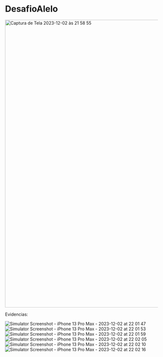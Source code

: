 # DesafioAlelo

<img width="949" alt="Captura de Tela 2023-12-02 às 21 58 55" src="https://github.com/PedroSilvaSantos/DesafioAlelo/assets/13393569/87859c44-bb8c-4f51-b045-d51458fc75d1">



Evidencias:

![Simulator Screenshot - iPhone 13 Pro Max - 2023-12-02 at 22 01 47](https://github.com/PedroSilvaSantos/DesafioAlelo/assets/13393569/9f1c83f2-a0cc-4f78-a335-0478c1529511)
![Simulator Screenshot - iPhone 13 Pro Max - 2023-12-02 at 22 01 53](https://github.com/PedroSilvaSantos/DesafioAlelo/assets/13393569/75a09684-412f-4dc4-8187-436b957302db)
![Simulator Screenshot - iPhone 13 Pro Max - 2023-12-02 at 22 01 59](https://github.com/PedroSilvaSantos/DesafioAlelo/assets/13393569/e6dfac8a-6ddd-4e0f-b247-db2bdf8f98f3)
![Simulator Screenshot - iPhone 13 Pro Max - 2023-12-02 at 22 02 05](https://github.com/PedroSilvaSantos/DesafioAlelo/assets/13393569/a2ee4cf0-38b0-4c02-94f2-ea344c5787fe)
![Simulator Screenshot - iPhone 13 Pro Max - 2023-12-02 at 22 02 10](https://github.com/PedroSilvaSantos/DesafioAlelo/assets/13393569/b285e667-0b41-4558-902d-ebf126f13a68)
![Simulator Screenshot - iPhone 13 Pro Max - 2023-12-02 at 22 02 16](https://github.com/PedroSilvaSantos/DesafioAlelo/assets/13393569/af534b02-2cca-4406-acd8-208f4a981606)
